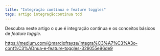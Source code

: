 ```yaml
---
title: "Integração contínua e feature toggles"
tags: artigo integraçãocontínua tdd
---
```


Descubra neste artigo o que é integração contínua e os conceitos básicos de <i>feature toggle</i>.

https://medium.com/@marciofrayze/integra%C3%A7%C3%A3o-cont%C3%ADnua-e-feature-toggles-329055e96de9
